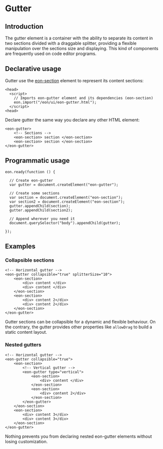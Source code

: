 # Gutter

## Introduction

The gutter element is a container with the ability to separate its content in two sections divided with a draggable splitter, providing a flexible manipulation over the sections size and displaying. This kind of components are frequently used on code editor programs.

## Declarative usage 

Gutter use the [eon-section](/vimlet/VimletComet/master/docs/release/index.html#!version=1.0.0&mode=tutorial&file=entries%2FComponents%2FSection.md) element to represent its content sections:

``` [html]
<head>
  <script>
    // Imports eon-gutter element and its dependencies (eon-section)
    eon.import("/eon/ui/eon-gutter.html");
  </script>
<head>
```

Declare gutter the same way you declare any other HTML element:

``` [html]
<eon-gutter>
    <!-- Sections -->
    <eon-section> section </eon-section>
    <eon-section> section </eon-section>
</eon-gutter>
```

## Programmatic usage

``` [javascript]
eon.ready(function () {

  // Create eon-gutter
  var gutter = document.createElement("eon-gutter");

  // Create some sections
  var section = document.createElement("eon-section");
  var section2 = document.createElement("eon-section");
  gutter.appendChild(section);  
  gutter.appendChild(section2);  

  // Append wherever you need it
  document.querySelector("body").appendChild(gutter);

});
```

## Examples
### Collapsible sections

``` [html]
<!-- Horizontal gutter -->
<eon-gutter collapsible="true" splitterSize="10">
    <eon-section>
        <div> content </div>
        <div> content </div>
    </eon-section>
    <eon-section>
        <div> content 2</div>
        <div> content 2</div>
    </eon-section>
</eon-gutter>
```
Gutter sections can be collapsible for a dynamic and flexible behaviour. On the contrary, the gutter provides other properties like `allowDrag` to build a static content layout. 

### Nested gutters

``` [html]
<!-- Horizontal gutter -->
<eon-gutter collapsible="true">
    <eon-section>
        <!-- Vertical gutter -->
        <eon-gutter type="vertical">
            <eon-section>
                <div> content </div>
            </eon-section>
            <eon-section>
                <div> content 2</div>
            </eon-section>
        </eon-gutter>
    </eon-section>
    <eon-section>
        <div> content 3</div>
        <div> content 3</div>
    </eon-section>
</eon-gutter>
```

Nothing prevents you from declaring nested eon-gutter elements without losing customization.